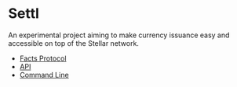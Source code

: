 # Settl

An experimental project aiming to make currency issuance easy and accessible on
top of the Stellar network.

- [Facts Protocol](facts/README.md)
- [API](api/README.md)
- [Command Line](command/README.md)
